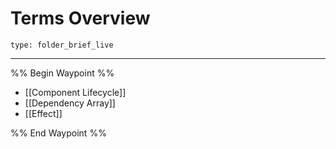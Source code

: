 # Terms Overview
 
```ccard
type: folder_brief_live
```
 
---

%% Begin Waypoint %%
- [[Component Lifecycle]]
- [[Dependency Array]]
- [[Effect]]

%% End Waypoint %%